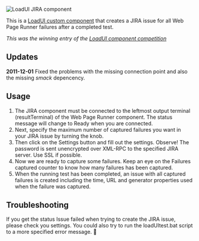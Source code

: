 ![LoadUI JIRA component](http://www.loadui.org/images/stories/homepage/jira.png)

This is a [LoadUI custom component](http://www.loadui.org/Custom-Components) that creates a JIRA issue for all Web Page Runner failures after a completed test.

*This was the winning entry of the [LoadUI component competition](http://www.loadui.org/Competition/component-competition.html)*

Updates
-------
**2011-12-01** Fixed the problems with the missing connection point and also the missing *smack* depencency.

Usage
-----

1. The JIRA component must be connected to the leftmost output terminal (resultTerminal) of the Web Page Runner component. The status message will change to Ready when you are connected.
2. Next, specify the maximum number of captured failures you want in your JIRA issue by turning the knob.
3. Then click on the Settings button and fill out the settings. Observe! The password is sent unencrypted over XML-RPC to the specified JIRA server. Use SSL if possible.
4. Now we are ready to capture some failures. Keep an eye on the Failures captured counter to know how many failures has been captured.
5. When the running test has been completed, an issue with all captured failures is created including the time, URL and generator properties used when the failure was captured.

Troubleshooting
---------------
If you get the status Issue failed when trying to create the JIRA issue, please check you settings. You could also try to run the loadUItest.bat script to a more specified error message.

